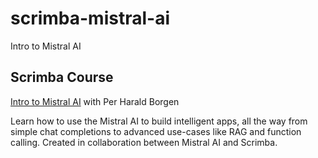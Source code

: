 # scrimba-mistral-ai
Intro to Mistral AI

## Scrimba Course
[Intro to Mistral AI](https://scrimba.com/learn/mistral) with Per Harald Borgen

Learn how to use the Mistral AI to build intelligent apps, all the way from simple chat completions to advanced use-cases like RAG and function calling. Created in collaboration between Mistral AI and Scrimba.